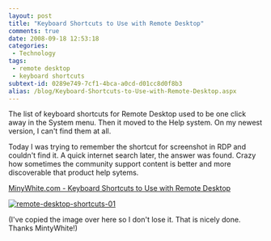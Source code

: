 ```yaml
---
layout: post
title: "Keyboard Shortcuts to Use with Remote Desktop"
comments: true
date: 2008-09-18 12:53:18
categories:
 - Technology
tags:
 - remote desktop
 - keyboard shortcuts
subtext-id: 0289e749-7cf1-4bca-a0cd-d01cc8d0f8b3
alias: /blog/Keyboard-Shortcuts-to-Use-with-Remote-Desktop.aspx
---
```



The list of keyboard shortcuts for Remote Desktop used to be one click away in the System menu. Then it moved to the Help system. On my newest version, I can't find them at all.

Today I was trying to remember the shortcut for screenshot in RDP and couldn't find it. A quick internet search later, the answer was found. Crazy how sometimes the community support content is better and more discoverable that product help sytems.

[MinyWhite.com - Keyboard Shortcuts to Use with Remote Desktop](http://mintywhite.com/tech/xp/keyboard-shortcuts-to-use-with-remote-desktop/)

[![remote-desktop-shortcuts-01](/images/blog/WindowsLiveWriter/KeyboardShortcutstoUsewithRemoteDesktop_C1FE/remote-desktop-shortcuts-01_thumb.png)](/images/blog/WindowsLiveWriter/KeyboardShortcutstoUsewithRemoteDesktop_C1FE/remote-desktop-shortcuts-01_2.png)

(I've copied the image over here so I don't lose it. That is nicely done. Thanks MintyWhite!)
